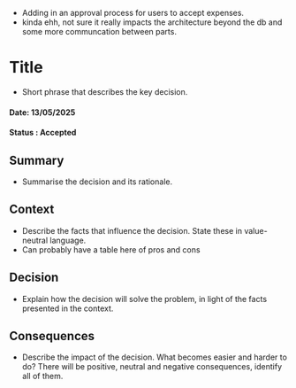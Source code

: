 - Adding in an approval process for users to accept expenses.
- kinda ehh, not sure it really impacts the architecture beyond the db and some more communcation between parts.

# Title 
- Short phrase that describes the key decision.
#### Date: 13/05/2025
#### Status : Accepted
## Summary 
- Summarise the decision and its rationale.
## Context 
- Describe the facts that influence the decision. State these in value-neutral language.
- Can probably have a table here of pros and cons
## Decision 
- Explain how the decision will solve the problem, in light of the facts presented in the context.
## Consequences 
- Describe the impact of the decision. What becomes easier and harder to do? There will be positive, neutral and negative consequences, identify all of them.
